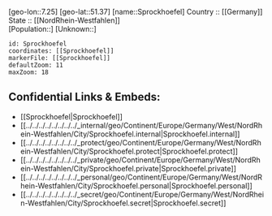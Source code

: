 ﻿---
location: [51.37,7.25] 
mapzoom: [7,12] 
mapmarker: city 
type: City
tags:
- geo/City


SpocWebEntityId: 34424
isDeleted: false
confidential: public

---
[geo-lon::7.25] 
[geo-lat::51.37] 
[name::Sprockhoefel] 
Country :: [[Germany]]  
State :: [[NordRhein-Westfahlen]]  
[Population::] 
[Unknown::] 


```leaflet
id: Sprockhoefel
coordinates: [[Sprockhoefel]] 
markerFile: [[Sprockhoefel]] 
defaultZoom: 11 
maxZoom: 18
```


## Confidential Links & Embeds: 
- [[Sprockhoefel|Sprockhoefel]]  
- [[../../../../../../../../_internal/geo/Continent/Europe/Germany/West/NordRhein-Westfahlen/City/Sprockhoefel.internal|Sprockhoefel.internal]] 
- [[../../../../../../../../_protect/geo/Continent/Europe/Germany/West/NordRhein-Westfahlen/City/Sprockhoefel.protect|Sprockhoefel.protect]] 
- [[../../../../../../../../_private/geo/Continent/Europe/Germany/West/NordRhein-Westfahlen/City/Sprockhoefel.private|Sprockhoefel.private]] 
- [[../../../../../../../../_personal/geo/Continent/Europe/Germany/West/NordRhein-Westfahlen/City/Sprockhoefel.personal|Sprockhoefel.personal]] 
- [[../../../../../../../../_secret/geo/Continent/Europe/Germany/West/NordRhein-Westfahlen/City/Sprockhoefel.secret|Sprockhoefel.secret]] 
